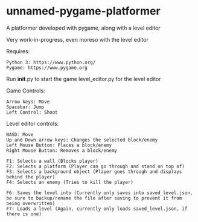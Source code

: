 # unnamed-pygame-platformer
A platformer developed with pygame, along with a level editor

Very work-in-progress, even moreso with the level editor

Requires:

    Python 3: https://www.python.org/
    Pygame: https://www.pygame.org

Run __init__.py to start the game
level_editor.py for the level editor

Game Controls:

    Arrow keys: Move
    Spacebar: Jump
    Left Control: Shoot


Level editor controls:

    WASD: Move
    Up and Down arrow keys: Changes the selected block/enemy
    Left Mouse Button: Places a block/enemy
    Right Mouse Button: Removes a block/enemy

    F1: Selects a wall (Blocks player)
    F2: Selects a platform (Player can go through and stand on top of)
    F3: Selects a background object (Player goes through and displays behind the player)
    F4: Selects an enemy (Tries to kill the player)

    F6: Saves the level into (Currently only saves into saved_level.json, be sure to backup/rename the file after saving to prevent it from being overwritten)
    F7: Loads a level (Again, currently only loads saved_level.json, if there is one)
